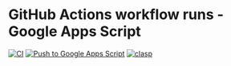# GitHub Actions workflow runs - Google Apps Script

[![CI](https://github.com/horothesun/github-actions-workflow-runs-clasp/workflows/CI/badge.svg)](https://github.com/horothesun/github-actions-workflow-runs-clasp/actions?query=workflow%3ACI)
[![Push to Google Apps Script](https://github.com/horothesun/github-actions-workflow-runs-clasp/workflows/Push%20to%20Google%20Apps%20Script/badge.svg)](https://github.com/horothesun/github-actions-workflow-runs-clasp/actions?query=workflow%3A%22Push+to+Google+Apps+Script%22)
[![clasp](https://img.shields.io/badge/built%20with-clasp-4285f4.svg)](https://github.com/google/clasp)
